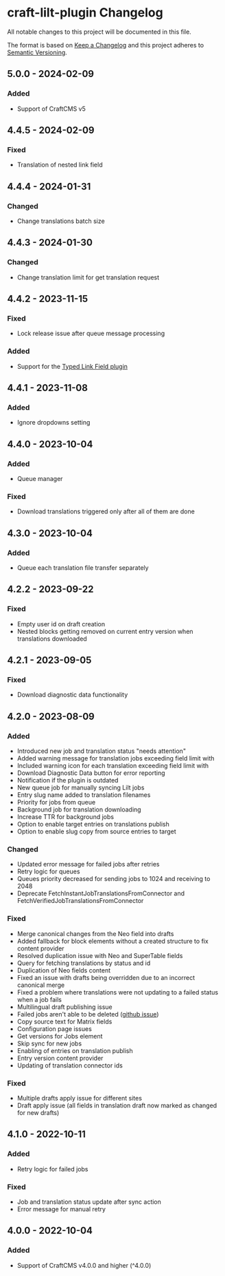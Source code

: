# craft-lilt-plugin Changelog

All notable changes to this project will be documented in this file.

The format is based on [Keep a Changelog](http://keepachangelog.com/) and this project adheres to [Semantic Versioning](http://semver.org/).

## 5.0.0 - 2024-02-09
### Added
- Support of CraftCMS v5 

## 4.4.5 - 2024-02-09
### Fixed
- Translation of nested link field

## 4.4.4 - 2024-01-31
### Changed
- Change translations batch size

## 4.4.3 - 2024-01-30
### Changed
- Change translation limit for get translation request 

## 4.4.2 - 2023-11-15
### Fixed
- Lock release issue after queue message processing

### Added
- Support for the [Typed Link Field plugin](https://plugins.craftcms.com/typedlinkfield)

## 4.4.1 - 2023-11-08
### Added
- Ignore dropdowns setting

## 4.4.0 - 2023-10-04
### Added
- Queue manager

### Fixed 
- Download translations triggered only after all of them are done

## 4.3.0 - 2023-10-04
### Added
- Queue each translation file transfer separately

## 4.2.2 - 2023-09-22
### Fixed
- Empty user id on draft creation
- Nested blocks getting removed on current entry version when translations downloaded

## 4.2.1 - 2023-09-05
### Fixed
- Download diagnostic data functionality

## 4.2.0 - 2023-08-09
### Added
- Introduced new job and translation status "needs attention"
- Added warning message for translation jobs exceeding field limit with
- Included warning icon for each translation exceeding field limit with
- Download Diagnostic Data button for error reporting
- Notification if the plugin is outdated
- New queue job for manually syncing Lilt jobs
- Entry slug name added to translation filenames
- Priority for jobs from queue
- Background job for translation downloading
- Increase TTR for background jobs
- Option to enable target entries on translations publish
- Option to enable slug copy from source entries to target

### Changed
- Updated error message for failed jobs after retries
- Retry logic for queues
- Queues priority decreased for sending jobs to 1024 and receiving to 2048
- Deprecate FetchInstantJobTranslationsFromConnector and FetchVerifiedJobTranslationsFromConnector

### Fixed
- Merge canonical changes from the Neo field into drafts
- Added fallback for block elements without a created structure to fix content provider
- Resolved duplication issue with Neo and SuperTable fields
- Query for fetching translations by status and id
- Duplication of Neo fields content
- Fixed an issue with drafts being overridden due to an incorrect canonical merge
- Fixed a problem where translations were not updating to a failed status when a job fails
- Multilingual draft publishing issue
- Failed jobs aren't able to be deleted ([github issue](https://github.com/lilt/craft-lilt-plugin/issues/90))
- Copy source text for Matrix fields
- Configuration page issues
- Get versions for Jobs element
- Skip sync for new jobs
- Enabling of entries on translation publish
- Entry version content provider
- Updating of translation connector ids

### Fixed
- Multiple drafts apply issue for different sites
- Draft apply issue (all fields in translation draft now marked as changed for new drafts)

## 4.1.0 - 2022-10-11
### Added
- Retry logic for failed jobs

### Fixed
- Job and translation status update after sync action
- Error message for manual retry

## 4.0.0 - 2022-10-04
### Added
- Support of CraftCMS v4.0.0 and higher (^4.0.0)
